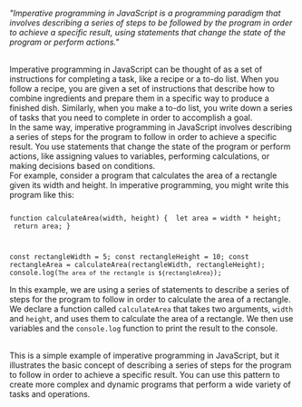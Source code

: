 _"Imperative programming in JavaScript is a programming paradigm that involves describing a series of steps to be followed by the program in order to achieve a specific result, using statements that change the state of the program or perform actions."_

<br/>
Imperative programming in JavaScript can be thought of as a set of instructions for completing a task, like a recipe or a to-do list. When you follow a recipe, you are given a set of instructions that describe how to combine ingredients and prepare them in a specific way to produce a finished dish. Similarly, when you make a to-do list, you write down a series of tasks that you need to complete in order to accomplish a goal.

<br/>
In the same way, imperative programming in JavaScript involves describing a series of steps for the program to follow in order to achieve a specific result. You use statements that change the state of the program or perform actions, like assigning values to variables, performing calculations, or making decisions based on conditions.

<br/>
For example, consider a program that calculates the area of a rectangle given its width and height. In imperative programming, you might write this program like this:

<Code language='javascript'>

function calculateArea(width, height) {
&nbsp;let area = width \* height;
&nbsp;return area;
}

const rectangleWidth = 5;
const rectangleHeight = 10;
const rectangleArea = calculateArea(rectangleWidth, rectangleHeight);
console.log(`The area of the rectangle is ${rectangleArea}`);
</Code>

In this example, we are using a series of statements to describe a series of steps for the program to follow in order to calculate the area of a rectangle. We declare a function called `calculateArea` that takes two arguments, `width` and `height`, and uses them to calculate the area of a rectangle. We then use variables and the `console.log` function to print the result to the console.

<br/>
This is a simple example of imperative programming in JavaScript, but it illustrates the basic concept of describing a series of steps for the program to follow in order to achieve a specific result. You can use this pattern to create more complex and dynamic programs that perform a wide variety of tasks and operations.
